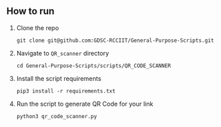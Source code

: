 ## How to run
1. Clone the repo
   ```
   git clone git@github.com:GDSC-RCCIIT/General-Purpose-Scripts.git
   ```
2. Navigate to `QR_scanner` directory
   ```
   cd General-Purpose-Scripts/scripts/QR_CODE_SCANNER
   ```
3. Install the script requirements
   ```
   pip3 install -r requirements.txt
   ```
4. Run the script to generate QR Code for your link
   ```
   python3 qr_code_scanner.py
   ```

